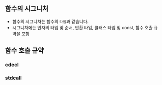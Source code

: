 ## 함수의 시그니처
* 함수의 시그니쳐는 함수의 `타입`과 같습니다.
* 시그니쳐에는 인자의 타입 및 순서, 반환 타입, 클래스 타입 및 const, 함수 호출 규약을 포함 

## 함수 호출 규약
### cdecl
### stdcall